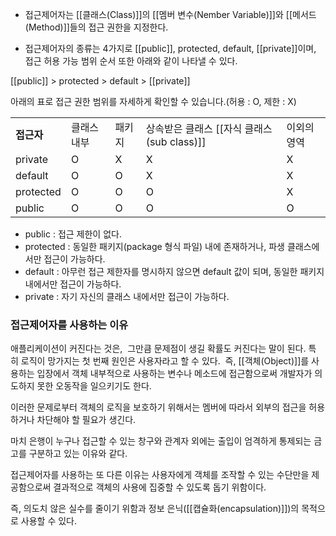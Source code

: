 - 접근제어자는 [[클래스(Class)]]의 [[멤버 변수(Nember Variable)]]와 [[메서드(Method)]]들의 접근 권한을 지정한다.

- 접근제어자의 종류는 4가지로 [[public]], protected, default, [[private]]이며,  접근 허용 가능 범위 순서 또한 아래와 같이 나타낼 수 있다.

[[public]] > protected > default > [[private]]

아래의 표로 접근 권한 범위를 자세하게 확인할 수 있습니다.(허용 : O, 제한 : X)

|  |  |  |  |  |
| ---- | ---- | ---- | ---- | ---- |
| **접근자** | 클래스 내부 | 패키지 | 상속받은 클래스 [[자식 클래스(sub class)]] | 이외의 영역 |
| private | O | X | X | X |
| default | O | O | X | X |
| protected | O | O | O | X |
| public | O | O | O | O |

- public : 접근 제한이 없다.
- protected : 동일한 패키지(package 형식 파일) 내에 존재하거나, 파생 클래스에서만 접근이 가능하다.
- default : 아무런 접근 제한자를 명시하지 않으면 default 값이 되며, 동일한 패키지 내에서만 접근이 가능하다.
- private : 자기 자신의 클래스 내에서만 접근이 가능하다.

### 접근제어자를 사용하는 이유

애플리케이션이 커진다는 것은,  그만큼 문제점이 생길 확률도 커진다는 말이 된다. 
특히 로직이 망가지는 첫 번째 원인은 사용자라고 할 수 있다. 
즉, [[객체(Object)]]를 사용하는 입장에서 객체 내부적으로 사용하는 변수나 메소드에 접근함으로써 개발자가 의도하지 못한 오동작을 일으키기도 한다.

이러한 문제로부터 객체의 로직을 보호하기 위해서는 멤버에 따라서 외부의 접근을 허용하거나 차단해야 할 필요가 생긴다.

마치 은행이 누구나 접근할 수 있는 창구와 관계자 외에는 출입이 엄격하게 통제되는 금고를 구분하고 있는 이유와 같다.

접근제어자를 사용하는 또 다른 이유는 사용자에게 객체를 조작할 수 있는 수단만을 제공함으로써 결과적으로 객체의 사용에 집중할 수 있도록 돕기 위함이다.

즉, 의도치 않은 실수를 줄이기 위함과 정보 은닉([[캡슐화(encapsulation)]])의 목적으로 사용할 수 있다.